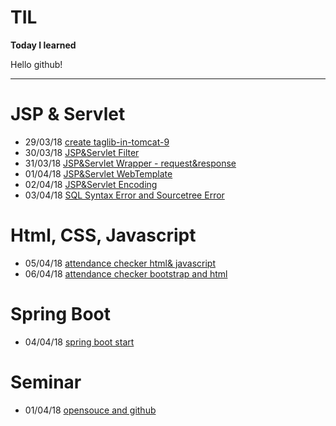 # TIL
**Today I learned**

Hello github!

***

# JSP & Servlet 
- 29/03/18 [create taglib-in-tomcat-9](https://github.com/lee1707/TIL/blob/master/java/web/taglib-in-tomcat-9.md)
- 30/03/18 [JSP&Servlet Filter](https://github.com/lee1707/TIL/blob/master/java/web/Jsp%26Servlet%20Filter%20and%20Wrapper.md)
- 31/03/18 [JSP&Servlet Wrapper - request&response](https://github.com/lee1707/TIL/blob/master/java/web/Jsp%26Servlet%20Wrapper%20-%20request%26response.md)
- 01/04/18 [JSP&Servlet WebTemplate](
https://github.com/lee1707/TIL/blob/master/java/web/Jsp%26Servlet%20WebTemplate.md)
- 02/04/18 [JSP&Servlet Encoding](https://github.com/lee1707/TIL/blob/master/java/web/Jsp%26Servlet%20Encoding.md)
- 03/04/18 [SQL Syntax Error and Sourcetree Error](https://github.com/lee1707/TIL/blob/master/java/web/Jsp-Servlet/%20SQL%20Syntax%20Error%20and%20Sourcetree%20Error.md)

# Html, CSS, Javascript
- 05/04/18 [attendance checker html& javascript](https://github.com/lee1707/TIL/blob/master/java/web/Jsp-Servlet/attendance%20checker/html%20%26%20javascrpt.md)
- 06/04/18 [attendance checker bootstrap and html](https://github.com/lee1707/TIL/blob/master/java/web/Jsp-Servlet/attendance%20checker/bootstrap%20and%20html.md)

# Spring Boot
- 04/04/18 [spring boot start](https://github.com/lee1707/TIL/blob/master/java/web/spring%20boot/start.md)

# Seminar
- 01/04/18 [opensouce and github](https://github.com/lee1707/TIL/blob/master/seminar/opensource%20and%20github.md)

